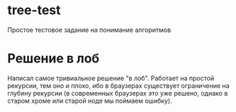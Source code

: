 # tree-test
Простое тестовое задание на понимание алгоритмов

# Решение в лоб
Написал самое тривиальное решение "в лоб". 
Работает на простой рекурсии, тем оно и плохо, ибо в браузерах существует ограничение на глубину рекурсии
(в современных браузерах это уже решено, однако в старом хроме или старой ноде мы поймаем ошибку).